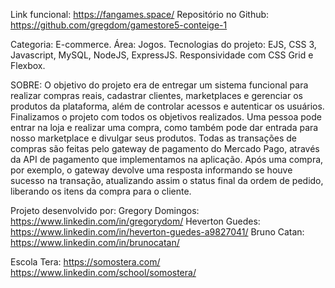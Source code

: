 Link funcional: https://fangames.space/
Repositório no Github: https://github.com/gregdom/gamestore5-conteige-1

Categoria: E-commerce.
Área: Jogos.
Tecnologias do projeto: EJS, CSS 3, Javascript, MySQL, NodeJS, ExpressJS.
Responsividade com CSS Grid e Flexbox.

SOBRE:
O objetivo do projeto era de entregar um sistema funcional para realizar compras reais, cadastrar clientes, marketplaces e gerenciar os produtos da plataforma,
além de controlar acessos e autenticar os usuários.
Finalizamos o projeto com todos os objetivos realizados. Uma pessoa pode entrar na loja e realizar uma compra, como também pode dar entrada para nosso marketplace e divulgar seus produtos.
Todas as transações de compras são feitas pelo gateway de pagamento do Mercado Pago, através da API de pagamento que implementamos na aplicação. Após uma compra, por exemplo, o gateway devolve uma resposta informando se houve sucesso na transação, atualizando assim o status final da ordem de pedido, liberando os itens da compra para o cliente.

Projeto desenvolvido por:
Gregory Domingos: https://www.linkedin.com/in/gregorydom/
Heverton Guedes: https://www.linkedin.com/in/heverton-guedes-a9827041/
Bruno Catan: https://www.linkedin.com/in/brunocatan/

Escola Tera:
https://somostera.com/
https://www.linkedin.com/school/somostera/

